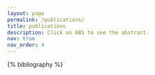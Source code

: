 ```yaml
---
layout: page
permalink: /publications/
title: publications
description: Click on ABS to see the abstract.
nav: true
nav_order: 4
---
```


<!-- _pages/publications.md -->

<!-- Bibsearch Feature -->

<!-- {% include bib_search.liquid %} -->

<div class="publications">

{% bibliography %}

</div>
